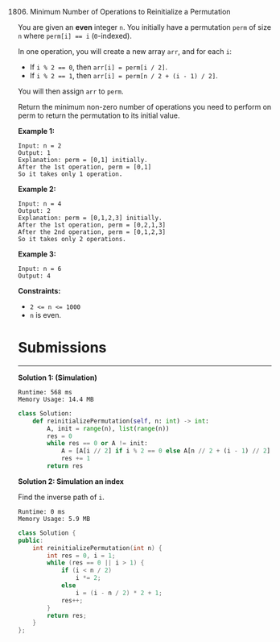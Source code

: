 1806. Minimum Number of Operations to Reinitialize a Permutation

You are given an **even** integer `n`. You initially have a permutation `perm` of size `n` where `perm[i] == i` (`0`-indexed).

In one operation, you will create a new array `arr`, and for each `i`:

* If `i % 2 == 0`, then `arr[i] = perm[i / 2]`.
* If `i % 2 == 1`, then `arr[i] = perm[n / 2 + (i - 1) / 2]`.

You will then assign `arr` to `perm`.

Return the minimum non-zero number of operations you need to perform on perm to return the permutation to its initial value.

 

**Example 1:**
```
Input: n = 2
Output: 1
Explanation: perm = [0,1] initially.
After the 1st operation, perm = [0,1]
So it takes only 1 operation.
```

**Example 2:**
```
Input: n = 4
Output: 2
Explanation: perm = [0,1,2,3] initially.
After the 1st operation, perm = [0,2,1,3]
After the 2nd operation, perm = [0,1,2,3]
So it takes only 2 operations.
```

**Example 3:**
```
Input: n = 6
Output: 4
```

**Constraints:**

* `2 <= n <= 1000`
* `n` is even.

# Submissions
---
**Solution 1: (Simulation)**
```
Runtime: 568 ms
Memory Usage: 14.4 MB
```
```python
class Solution:
    def reinitializePermutation(self, n: int) -> int:
        A, init = range(n), list(range(n))
        res = 0
        while res == 0 or A != init:
            A = [A[i // 2] if i % 2 == 0 else A[n // 2 + (i - 1) // 2] for i in range(n)]
            res += 1
        return res
```

**Solution 2: Simulation an index**

Find the inverse path of `i`.

```
Runtime: 0 ms
Memory Usage: 5.9 MB
```
```c++
class Solution {
public:
    int reinitializePermutation(int n) {
        int res = 0, i = 1;
        while (res == 0 || i > 1) {
            if (i < n / 2)
                i *= 2;
            else
                i = (i - n / 2) * 2 + 1;
            res++;
        }
        return res;
    }
};
```